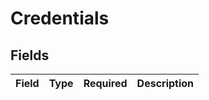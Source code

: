 # Credentials


## Fields

| Field       | Type        | Required    | Description |
| ----------- | ----------- | ----------- | ----------- |